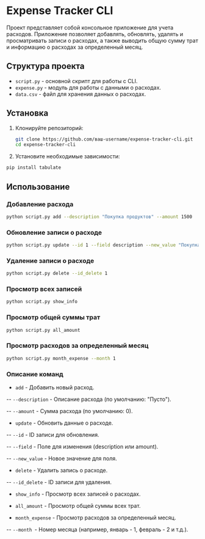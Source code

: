 # Expense Tracker CLI

Проект представляет собой консольное приложение для учета расходов. Приложение позволяет добавлять, обновлять, удалять и просматривать записи о расходах, а также выводить общую сумму трат и информацию о расходах за определенный месяц.

## Структура проекта

- `script.py` - основной скрипт для работы с CLI.
- `expense.py` - модуль для работы с данными о расходах.
- `data.csv` - файл для хранения данных о расходах.

## Установка

1. Клонируйте репозиторий:
   ```bash
   git clone https://github.com/ваш-username/expense-tracker-cli.git
   cd expense-tracker-cli
   ```
2. Установите необходимые зависимости:
  ```bash
  pip install tabulate
  ```
## Использование
### Добавление расхода
  ```bash
  python script.py add --description "Покупка продуктов" --amount 1500
  ```
### Обновление записи о расходе
  ```bash
  python script.py update --id 1 --field description --new_value "Покупка одежды"
  ```
### Удаление записи о расходе
  ```bash
  python script.py delete --id_delete 1
  ```
### Просмотр всех записей
  ```bash
  python script.py show_info
  ```
### Просмотр общей суммы трат
  ```bash
  python script.py all_amount
  ```
### Просмотр расходов за определенный месяц
  ```bash
  python script.py month_expense --month 1
  ```
### Описание команд
- `add` - Добавить новый расход.

-- `--description` - Описание расхода (по умолчанию: "Пусто").

-- `--amount` - Сумма расхода (по умолчанию: 0).

- `update` - Обновить данные о расходе.

-- `--id` - ID записи для обновления.

-- `--field` - Поле для изменения (description или amount).

-- `--new_value` - Новое значение для поля.

- `delete` - Удалить запись о расходе.

-- `--id_delete` - ID записи для удаления.

- `show_info` - Просмотр всех записей о расходах.

- `all_amount` - Просмотр общей суммы всех трат.

- `month_expense` - Просмотр расходов за определенный месяц.

-- `--month `- Номер месяца (например, январь - 1, февраль - 2 и т.д.).

